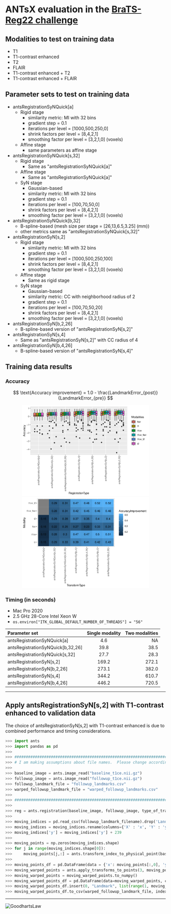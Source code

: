 # ANTsX evaluation in the [BraTS-Reg22 challenge](https://www.med.upenn.edu/cbica/brats-reg-challenge/)

## Modalities to test on training data

* T1
* T1-contrast enhanced
* T2
* FLAIR
* T1-contrast enhanced + T2
* T1-contrast enhanced + FLAIR

## Parameter sets to test on training data

* antsRegistrationSyNQuick[a]
    * Rigid stage 
        * similarity metric:  MI with 32 bins
        * gradient step = 0.1
        * iterations per level = [1000,500,250,0]
        * shrink factors per level = [8,4,2,1]
        * smoothing factor per level = [3,2,1,0] (voxels)
    * Affine stage
        * same parameters as affine stage
* antsRegistrationSyNQuick[s,32]
    * Rigid stage 
        * Same as "antsRegistrationSyNQuick[a]"
    * Affine stage
        * Same as "antsRegistrationSyNQuick[a]"
    * SyN stage
        * Gaussian-based
        * similarity metric:  MI with 32 bins
        * gradient step = 0.1
        * iterations per level = [100,70,50,0]
        * shrink factors per level = [8,4,2,1]
        * smoothing factor per level = [3,2,1,0] (voxels) 
* antsRegistrationSyNQuick[b,32]
    * B-spline-based (mesh size per stage = [26,13,6.5,3.25] (mm)) 
    * other metrics same as "antsRegistrationSyNQuick[s,32]" 
* antsRegistrationSyN[s,2]
    * Rigid stage 
        * similarity metric:  MI with 32 bins
        * gradient step = 0.1
        * iterations per level = [1000,500,250,100]
        * shrink factors per level = [8,4,2,1]
        * smoothing factor per level = [3,2,1,0] (voxels)    
    * Affine stage
        * Same as rigid stage
    * SyN stage
        * Gaussian-based
        * similarity metric: CC with neighborhood radius of 2
        * gradient step = 0.1
        * iterations per level = [100,70,50,20]
        * shrink factors per level = [8,4,2,1]
        * smoothing factor per level = [3,2,1,0] (voxels)
* antsRegistrationSyN[b,2,26]
    * B-spline-based version of "antsRegistrationSyN[s,2]"
* antsRegistrationSyN[s,4]
    * Same as "antsRegistrationSyN[s,2]" with CC radius of 4
* antsRegistrationSyN[b,4,26]
    * B-spline-based version of "antsRegistrationSyN[s,4]"

## Training data results

### Accuracy

$$ \text{Accuracy improvement} = 1.0 - \frac{LandmarkError_{post}}{LandmarkError_{pre}} $$

<p align="middle">
  <img src="https://github.com/ntustison/BraTS-Reg22/blob/main/Analysis/accuracyBox.png" width="400" />
  <img src="https://github.com/ntustison/BraTS-Reg22/blob/main/Analysis/accuracy.png" width="400" /> 
</p>


### Timing (in seconds)

* Mac Pro 2020
* 2.5 GHz 28-Core Intel Xeon W
* `os.environ["ITK_GLOBAL_DEFAULT_NUMBER_OF_THREADS"] = "56"`

| Parameter set | Single modality | Two modalities |
| :---        |    :----:   |          ---: |
antsRegistrationSyNQuick[a]         |  4.6  |   NA
antsRegistrationSyNQuick[b,32,26]   | 39.8  |   38.5
antsRegistrationSyNQuick[s,32]      | 27.7  |  28.3
antsRegistrationSyN[s,2]            | 169.2 |  272.1
antsRegistrationSyN[b,2,26]         | 273.1 |  382.0
antsRegistrationSyN[s,4]            | 344.2 |  610.7
antsRegistrationSyN[b,4,26]         | 446.2 |  720.5

--------------------------------------------------------------------------------------------------------

## Apply antsRegistrationSyN[s,2] with T1-contrast enhanced to validation data

The choice of antsRegistrationSyN[s,2] with T1-contrast enhanced is due to combined 
performance and timing considerations.        
        
```python
>>> import ants
>>> import pandas as pd
>>>
>>> #######################################################################
>>> # I am making assumptions about file names.  Please change accordingly.
>>> 
>>> baseline_image = ants.image_read("baseline_t1ce.nii.gz")
>>> followup_image = ants.image_read("followup_t1ce.nii.gz")
>>> followup_landmark_file = "followup_landmarks.csv"
>>> warped_followup_landmark_file = "warped_followup_landmarks.csv"
>>>
>>> ########################################################################
>>> 
>>> reg = ants.registration(baseline_image, followup_image, type_of_transform="antsRegistrationSyN[s,2]", verbose=1)
>>>
>>> moving_indices = pd.read_csv(followup_landmark_filename).drop('Landmark', axis=1)
>>> moving_indices = moving_indices.rename(columns={'X' : 'x', 'Y' : 'y', 'Z' : 'z'})
>>> moving_indices['y'] = moving_indices['y'] + 239
>>>
>>> moving_points = np.zeros(moving_indices.shape)
>>> for j in range(moving_indices.shape[0]):
>>>     moving_points[j,:] = ants.transform_index_to_physical_point(baseline_image, (moving_indices.iloc[j].values).astype(int))
>>> 
>>> moving_points_df = pd.DataFrame(data = {'x': moving_points[:,0], 'y': moving_points[:,1], 'z': moving_points[:,2]})
>>> moving_warped_points = ants.apply_transforms_to_points(3, moving_points_df, reg['invtransforms'], whichtoinvert=(True, False))   
>>> moving_warped_points = moving_warped_points.to_numpy()   
>>> moving_warped_points_df = pd.DataFrame(data=moving_warped_points, columns=['X', 'Y', 'Z'])
>>> moving_warped_points_df.insert(0, "Landmark", list(range(1, moving_points.shape[0]+1)))
>>> moving_warped_points_df.to_csv(warped_followup_landmark_file, index=False)
```
-----------------------------------------------------------
![GoodhartsLaw](https://user-images.githubusercontent.com/324811/204688577-e560b992-d2af-4bdd-9ee6-2c47674cc946.png)



